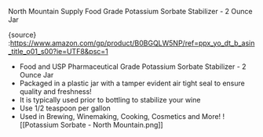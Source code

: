 North Mountain Supply Food Grade Potassium Sorbate Stabilizer - 2 Ounce Jar

{source} :https://www.amazon.com/gp/product/B0BGQLW5NP/ref=ppx_yo_dt_b_asin_title_o01_s00?ie=UTF8&psc=1

-   Food and USP Pharmaceutical Grade Potassium Sorbate Stabilizer - 2 Ounce Jar
-   Packaged in a plastic jar with a tamper evident air tight seal to ensure quality and freshness!
-   It is typically used prior to bottling to stabilize your wine
-   Use 1/2 teaspoon per gallon
-   Used in Brewing, Winemaking, Cooking, Cosmetics and More!
![[Potassium Sorbate - North Mountain.png]]